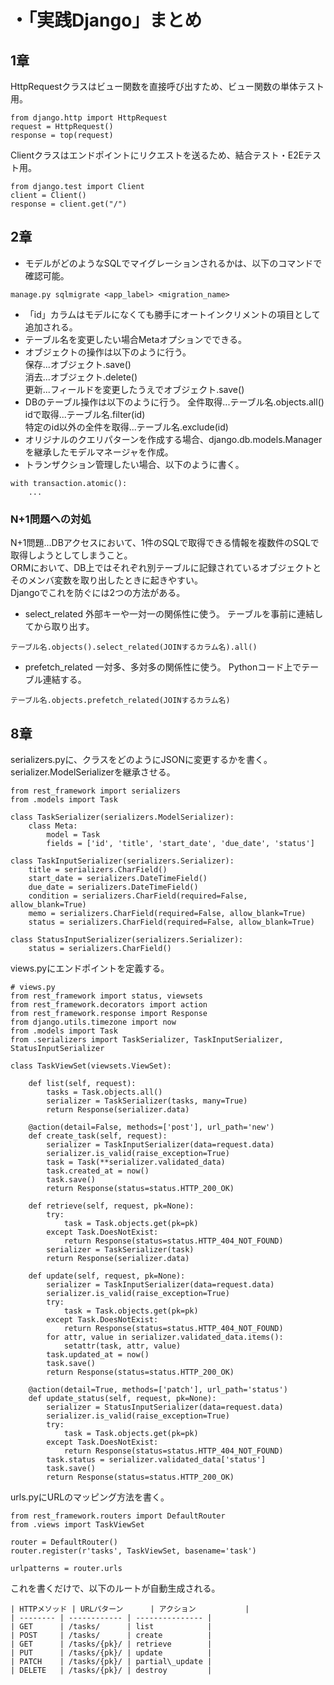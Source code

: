 # ・「実践Django」まとめ  
## 1章
HttpRequestクラスはビュー関数を直接呼び出すため、ビュー関数の単体テスト用。
```
from django.http import HttpRequest
request = HttpRequest()
response = top(request)
```
Clientクラスはエンドポイントにリクエストを送るため、結合テスト・E2Eテスト用。
```
from django.test import Client
client = Client()
response = client.get("/")
```

## 2章
- モデルがどのようなSQLでマイグレーションされるかは、以下のコマンドで確認可能。
```
manage.py sqlmigrate <app_label> <migration_name>
```
- 「id」カラムはモデルになくても勝手にオートインクリメントの項目として追加される。  
- テーブル名を変更したい場合Metaオプションでできる。 
- オブジェクトの操作は以下のように行う。  
保存...オブジェクト.save()  
消去...オブジェクト.delete()  
更新...フィールドを変更したうえでオブジェクト.save()  
- DBのテーブル操作は以下のように行う。
全件取得...テーブル名.objects.all()  
idで取得...テーブル名.filter(id)  
特定のid以外の全件を取得...テーブル名.exclude(id)  
- オリジナルのクエリパターンを作成する場合、django.db.models.Managerを継承したモデルマネージャを作成。  
- トランザクション管理したい場合、以下のように書く。
```
with transaction.atomic():
    ...
```
### N+1問題への対処
N+1問題...DBアクセスにおいて、1件のSQLで取得できる情報を複数件のSQLで取得しようとしてしまうこと。  
ORMにおいて、DB上ではそれぞれ別テーブルに記録されているオブジェクトとそのメンバ変数を取り出したときに起きやすい。  
Djangoでこれを防ぐには2つの方法がある。  

- select_related
  外部キーや一対一の関係性に使う。
  テーブルを事前に連結してから取り出す。
```
テーブル名.objects().select_related(JOINするカラム名).all()
```

- prefetch_related
  一対多、多対多の関係性に使う。
  Pythonコード上でテーブル連結する。
```
テーブル名.objects.prefetch_related(JOINするカラム名)
```

## 8章
serializers.pyに、クラスをどのようにJSONに変更するかを書く。
serializer.ModelSerializerを継承させる。
```
from rest_framework import serializers
from .models import Task

class TaskSerializer(serializers.ModelSerializer):
    class Meta:
        model = Task
        fields = ['id', 'title', 'start_date', 'due_date', 'status']

class TaskInputSerializer(serializers.Serializer):
    title = serializers.CharField()
    start_date = serializers.DateTimeField()
    due_date = serializers.DateTimeField()
    condition = serializers.CharField(required=False, allow_blank=True)
    memo = serializers.CharField(required=False, allow_blank=True)
    status = serializers.CharField(required=False, allow_blank=True)

class StatusInputSerializer(serializers.Serializer):
    status = serializers.CharField()
```

views.pyにエンドポイントを定義する。

```
# views.py
from rest_framework import status, viewsets
from rest_framework.decorators import action
from rest_framework.response import Response
from django.utils.timezone import now
from .models import Task
from .serializers import TaskSerializer, TaskInputSerializer, StatusInputSerializer

class TaskViewSet(viewsets.ViewSet):

    def list(self, request):
        tasks = Task.objects.all()
        serializer = TaskSerializer(tasks, many=True)
        return Response(serializer.data)

    @action(detail=False, methods=['post'], url_path='new')
    def create_task(self, request):
        serializer = TaskInputSerializer(data=request.data)
        serializer.is_valid(raise_exception=True)
        task = Task(**serializer.validated_data)
        task.created_at = now()
        task.save()
        return Response(status=status.HTTP_200_OK)

    def retrieve(self, request, pk=None):
        try:
            task = Task.objects.get(pk=pk)
        except Task.DoesNotExist:
            return Response(status=status.HTTP_404_NOT_FOUND)
        serializer = TaskSerializer(task)
        return Response(serializer.data)

    def update(self, request, pk=None):
        serializer = TaskInputSerializer(data=request.data)
        serializer.is_valid(raise_exception=True)
        try:
            task = Task.objects.get(pk=pk)
        except Task.DoesNotExist:
            return Response(status=status.HTTP_404_NOT_FOUND)
        for attr, value in serializer.validated_data.items():
            setattr(task, attr, value)
        task.updated_at = now()
        task.save()
        return Response(status=status.HTTP_200_OK)

    @action(detail=True, methods=['patch'], url_path='status')
    def update_status(self, request, pk=None):
        serializer = StatusInputSerializer(data=request.data)
        serializer.is_valid(raise_exception=True)
        try:
            task = Task.objects.get(pk=pk)
        except Task.DoesNotExist:
            return Response(status=status.HTTP_404_NOT_FOUND)
        task.status = serializer.validated_data['status']
        task.save()
        return Response(status=status.HTTP_200_OK)

```
urls.pyにURLのマッピング方法を書く。
```
from rest_framework.routers import DefaultRouter
from .views import TaskViewSet

router = DefaultRouter()
router.register(r'tasks', TaskViewSet, basename='task')

urlpatterns = router.urls
```
これを書くだけで、以下のルートが自動生成される。
```
| HTTPメソッド | URLパターン      | アクション           |
| -------- | ------------ | --------------- |
| GET      | /tasks/      | list            |
| POST     | /tasks/      | create          |
| GET      | /tasks/{pk}/ | retrieve        |
| PUT      | /tasks/{pk}/ | update          |
| PATCH    | /tasks/{pk}/ | partial\_update |
| DELETE   | /tasks/{pk}/ | destroy         |

```